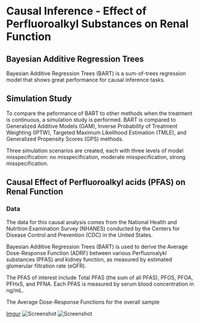 # Causal Inference - Effect of Perfluoroalkyl Substances on Renal Function
## Bayesian Additive Regression Trees
Bayesian Additive Regression Trees (BART) is a sum-of-trees regression model that shows great performance for causal inference tasks.

## Simulation Study
To compare the peformance of BART to other methods when the treatment is continuous, a simulation study is performed. BART is compared to Generalized Additive Models (GAM), Inverse Probability of Treatment Weighting (IPTW), Targeted Maximum Likelihood Estimation (TMLE), and Generalized Propensity Scores (GPS) methods. 

Three simulation scenarios are created, each with three levels of model misspecification: no misspecification, moderate misspecification, strong misspecification.

## Causal Effect of Perfluoroalkyl acids (PFAS) on Renal Function
### Data
The data for this causal analysis comes from the National Health and Nutrition Examination Survey (NHANES) conducted by the Centers for Disease Control and Prevention (CDC) in the United States.

Bayesian Additive Regression Trees (BART) is used to derive the Average Dose-Response Function (ADRF) between various Perfluoroalykl substances (PFAS) and kidney function, as measured by estimated glomerular filtration rate (eGFR). 

The PFAS of interest include Total PFAS (the sum of all PFAS), PFOS, PFOA, PFHxS, and PFNA. Each PFAS is measured by serum blood concentration in ng/mL.

The Average Dose-Response Functions for the overall sample 

[Imgur](https://i.imgur.com/kT40MYW.png)
![Screenshot](http://i.imgur.com/ebuHuem.png)
![Screenshot](http://i.imgur.com/ebuHuem.png)
